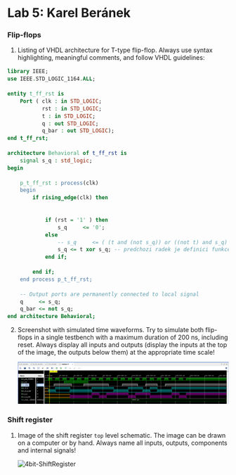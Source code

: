 # Lab 5: Karel Beránek

### Flip-flops

1. Listing of VHDL architecture for T-type flip-flop. Always use syntax highlighting, meaningful comments, and follow VHDL guidelines:

```vhdl
library IEEE;
use IEEE.STD_LOGIC_1164.ALL;

entity t_ff_rst is
    Port ( clk : in STD_LOGIC;
           rst : in STD_LOGIC;
           t : in STD_LOGIC;
           q : out STD_LOGIC;
           q_bar : out STD_LOGIC);
end t_ff_rst;

architecture Behavioral of t_ff_rst is
    signal s_q : std_logic;
begin

    p_t_ff_rst : process(clk)
    begin
        if rising_edge(clk) then


            if (rst = '1' ) then
                s_q     <= '0';
            else
                -- s_q     <= ( (t and (not s_q)) or ((not t) and s_q) );
                s_q <= t xor s_q; -- predchozi radek je definici funkce xor
            end if;
            
        end if;
    end process p_t_ff_rst;

    -- Output ports are permanently connected to local signal
    q     <= s_q;
    q_bar <= not s_q;
end architecture Behavioral;
```

2. Screenshot with simulated time waveforms. Try to simulate both flip-flops in a single testbench with a maximum duration of 200 ns, including reset. Always display all inputs and outputs (display the inputs at the top of the image, the outputs below them) at the appropriate time scale!

   ![signals](images/signals.png)

### Shift register

1. Image of the shift register `top` level schematic. The image can be drawn on a computer or by hand. Always name all inputs, outputs, components and internal signals!

   ![4bit-ShiftRegister](https://media.cheggcdn.com/study/c14/c146863b-be3d-48b8-81e1-f147f565f84e/527712-9-2CRQ-i1.png)
